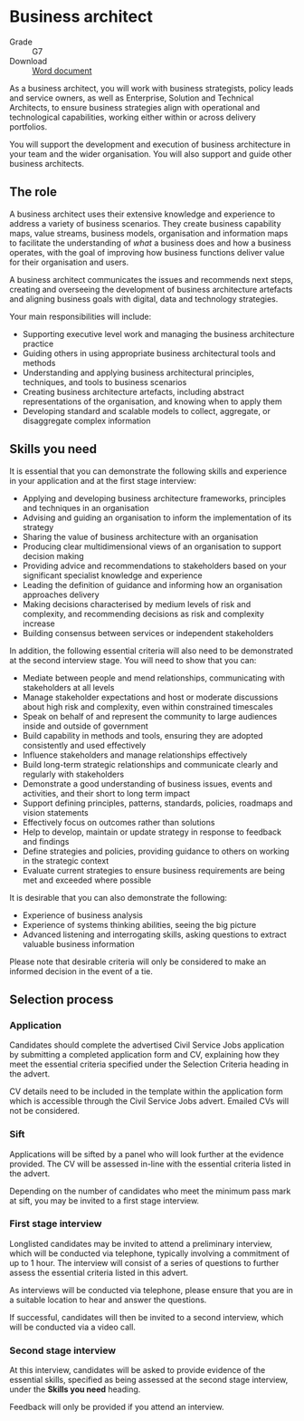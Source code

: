 # Business architect

<dl class="govuk-summary-list">
  <div class="govuk-summary-list__row">
    <dt class="govuk-summary-list__key">
      Grade
    </dt>
    <dd class="govuk-summary-list__value">
      G7
    </dd>
  </div>
   <div class="govuk-summary-list__row" data-ignore="true">
    <dt class="govuk-summary-list__key">
      Download
    </dt>
    <dd class="govuk-summary-list__value">
      <a href="word">Word document</a>
    </dd>
  </div></dl>


As a business architect, you will work with business strategists, policy leads and service owners, as well as Enterprise, Solution and Technical Architects, to ensure business strategies align with operational and technological capabilities, working either within or across delivery portfolios. 

You will support the development and execution of business architecture in your team and the wider organisation. You will also support and guide other business architects.

## The role

A business architect uses their extensive knowledge and experience to address a variety of business scenarios. They create business capability maps, value streams, business models, organisation and information maps to facilitate the understanding of *what* a business does and how a business operates, with the goal of improving how business functions deliver value for their organisation and users.

A business architect communicates the issues and recommends next steps, creating and overseeing the development of business architecture artefacts and aligning business goals with digital, data and technology strategies.

Your main responsibilities will include:

- Supporting executive level work and managing the business architecture practice
- Guiding others in using appropriate business architectural tools and methods
- Understanding and applying business architectural principles, techniques, and tools to business scenarios
- Creating business architecture artefacts, including abstract representations of the organisation, and knowing when to apply them
- Developing standard and scalable models to collect, aggregate, or disaggregate complex information

## Skills you need

It is essential that you can demonstrate the following skills and experience in your application and at the first stage interview:

- Applying and developing business architecture frameworks, principles and techniques in an organisation
- Advising and guiding an organisation to inform the implementation of its strategy
- Sharing the value of business architecture with an organisation 
- Producing clear multidimensional views of an organisation to support decision making
- Providing advice and recommendations to stakeholders based on your significant specialist knowledge and experience
- Leading the definition of guidance and informing how an organisation approaches delivery
- Making decisions characterised by medium levels of risk and complexity, and recommending decisions as risk and complexity increase
- Building consensus between services or independent stakeholders

In addition, the following essential criteria will also need to be demonstrated at the second interview stage. You will need to show that you can:

- Mediate between people and mend relationships, communicating with stakeholders at all levels
- Manage stakeholder expectations and host or moderate discussions about high risk and complexity, even within constrained timescales
- Speak on behalf of and represent the community to large audiences inside and outside of government
- Build capability in methods and tools, ensuring they are adopted consistently and used effectively
- Influence stakeholders and manage relationships effectively
- Build long-term strategic relationships and communicate clearly and regularly with stakeholders
- Demonstrate a good understanding of business issues, events and activities, and their short to long term impact
- Support defining principles, patterns, standards, policies, roadmaps and vision statements
- Effectively focus on outcomes rather than solutions
- Help to develop, maintain or update strategy in response to feedback and findings
- Define strategies and policies, providing guidance to others on working in the strategic context
- Evaluate current strategies to ensure business requirements are being met and exceeded where possible

It is desirable that you can also demonstrate the following:

- Experience of business analysis
- Experience of systems thinking abilities, seeing the big picture
- Advanced listening and interrogating skills, asking questions to extract valuable business information

Please note that desirable criteria will only be considered to make an informed decision in the event of a tie.

## Selection process

### Application

Candidates should complete the advertised Civil Service Jobs application by submitting a completed application form and CV, explaining how they meet the essential criteria specified under the Selection Criteria heading in the advert.

CV details need to be included in the template within the application form which is accessible through the Civil Service Jobs advert. Emailed CVs will not be considered.

### Sift

Applications will be sifted by a panel who will look further at the evidence provided. The CV will be assessed in-line with the essential criteria listed in the advert.

Depending on the number of candidates who meet the minimum pass mark at sift, you may be invited to a first stage interview.

### First stage interview

Longlisted candidates may be invited to attend a preliminary interview, which will be conducted via telephone, typically involving a commitment of up to 1 hour. The interview will consist of a series of questions to further assess the essential criteria listed in this advert.

As interviews will be conducted via telephone, please ensure that you are in a suitable location to hear and answer the questions.

If successful, candidates will then be invited to a second interview, which will be conducted via a video call.

### Second stage interview

At this interview, candidates will be asked to provide evidence of the essential skills, specified as being assessed at the second stage interview, under the **Skills you need** heading.

Feedback will only be provided if you attend an interview.
